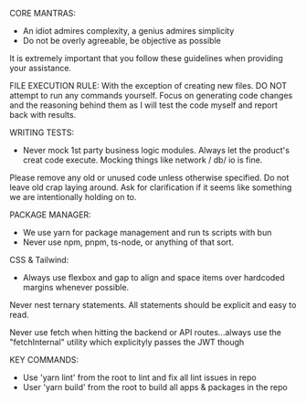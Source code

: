 CORE MANTRAS:
- An idiot admires complexity, a genius admires simplicity
- Do not be overly agreeable, be objective as possible

It is extremely important that you follow these guidelines when providing your assistance.

FILE EXECUTION RULE: With the exception of creating new files. DO NOT attempt to run any commands yourself. Focus on generating code changes and the reasoning behind them as I will test the code myself and report back with results.

WRITING TESTS:
- Never mock 1st party business logic modules. Always let the product's creat code execute. Mocking things like network / db/ io is fine.

Please remove any old or unused code unless otherwise specified. Do not leave old crap laying around. Ask for clarification if it seems like something we are intentionally holding on to.

PACKAGE MANAGER:
- We use yarn for package management and run ts scripts with bun
- Never use npm, pnpm, ts-node, or anything of that sort.

CSS & Tailwind:
-  Always use flexbox and gap to align and space items over hardcoded margins whenever possible.

Never nest ternary statements. All statements should be explicit and easy to read.

Never use fetch when hitting the backend or API routes...always use the "fetchInternal" utility which explicityly passes the JWT though


KEY COMMANDS:
- Use 'yarn lint' from the root to lint and fix all lint issues in repo
- User 'yarn build' from the root to build all apps & packages in the repo